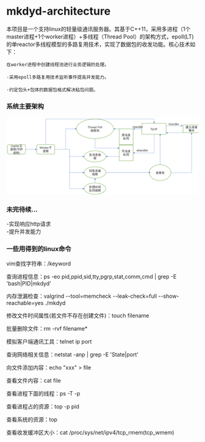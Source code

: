# mkdyd-architecture
本项目是一个支持linux的轻量级通讯服务器。其基于C++11，采用多进程（1个master进程+1个worker进程）+多线程（Thread Pool）的架构方式，epoll(LT)的单reactor多线程模型的多路复用技术，实现了数据包的收发功能。核心技术如下：

```
在worker进程中创建线程池进行业务逻辑的处理。

·采用epoll多路复用技术监听事件提高并发能力。

·约定包头+包体的数据包格式解决粘包问题。
```

### 系统主要架构 
![avatar](img/mkdyd.png)

### 未完待续...   
-实现响应http请求  
-提升并发能力

### 一些用得到的linux命令  
vim查找字符串：/keyword

查询进程信息：ps -eo pid,ppid,sid,tty,pgrp,stat,comm,cmd | grep -E 'bash|PID|mkdyd'

内存泄漏检查：valgrind --tool=memcheck --leak-check=full --show-reachable=yes ./mkdyd

修改文件时间属性(若文件不存在创建文件)：touch filename

批量删除文件：rm -rvf filename*

模拟客户端通讯工具：telnet ip port  

查询网络相关信息：netstat -anp | grep -E 'State|port'

向文件添加内容：echo "xxx" > file

查看文件内容：cat file

查看进程下面的线程：ps -T -p <pid>

查看进程占的资源：top -p pid

查看系统的资源：top

查看收发缓冲区大小：cat /proc/sys/net/ipv4/tcp_rmem(tcp_wmem)
